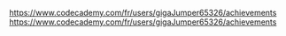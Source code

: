 https://www.codecademy.com/fr/users/gigaJumper65326/achievements
https://www.codecademy.com/fr/users/gigaJumper65326/achievements
